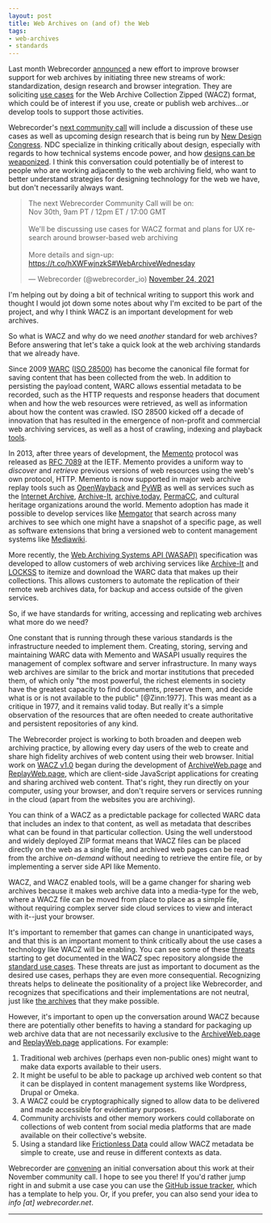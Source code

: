 ```yaml
---
layout: post
title: Web Archives on (and of) the Web
tags:
- web-archives
- standards
---
```


Last month Webrecorder [announced] a new effort to improve browser support for web archives by initiating three new streams of work: standardization, design research and browser integration. They are soliciting [use cases] for the Web Archive Collection Zipped (WACZ) format, which could be of interest if you use, create or publish web archives...or develop tools to support those activities. 

Webrecorder's [next community call] will include a discussion of these use cases as well as upcoming design research that is being run by [New Design Congress]. NDC specialize in thinking critically about design, especially with regards to how technical systems encode power, and how [designs can be weaponized]. I think this conversation could potentially be of interest to  people who are working adjacently to the web archiving field, who want to better understand strategies for designing technology for the web we have, but don't necessarily always want.

<blockquote class="twitter-tweet"><p lang="en" dir="ltr">The next Webrecorder Community Call will be on:<br>Nov 30th, 9am PT / 12pm ET / 17:00 GMT<br><br>We&#39;ll be discussing use cases for WACZ format and plans for UX research around browser-based web archiving<br><br>More details and sign-up: <a href="https://t.co/hXWFwjnzkS">https://t.co/hXWFwjnzkS</a><a href="https://twitter.com/hashtag/WebArchiveWednesday?src=hash&amp;ref_src=twsrc%5Etfw">#WebArchiveWednesday</a></p>&mdash; Webrecorder (@webrecorder_io) <a href="https://twitter.com/webrecorder_io/status/1463648886791106564?ref_src=twsrc%5Etfw">November 24, 2021</a></blockquote> <script async src="https://platform.twitter.com/widgets.js" charset="utf-8"></script> 

I'm helping out by doing a bit of technical writing to support this work and thought I would jot down some notes about why I'm excited to be part of the project, and why I think WACZ is an important development for web archives.

So what is WACZ and why do we need *another* standard for web archives? Before answering that let's take a quick look at the web archiving standards that we already have.

Since 2009 [WARC] ([ISO 28500]) has become the canonical file format for saving content that has been collected from the web. In addition to persisting the payload content, WARC allows essential metadata to be recorded, such as the HTTP requests and response headers that document when and how the web resources were retrieved, as well as information about how the content was crawled.  ISO 28500 kicked off a decade of innovation that has resulted in the emergence of non-profit and commercial web archiving services, as well as a host of crawling, indexing and playback [tools].

In 2013, after three years of development, the [Memento] protocol was released as [RFC 7089] at the IETF. Memento provides a uniform way to *discover* and *retrieve* previous versions of web resources using the web's own protocol, HTTP. Memento is now supported in major web archive replay tools such as [OpenWayback] and [PyWB] as well as services such as the [Internet Archive], [Archive-It], [archive.today], [PermaCC], and cultural heritage organizations around the world. Memento adoption has made it possible to develop services like [Memgator] that search across many archives to see which one might have a snapshot of a specific page, as well as software extensions that bring a versioned web to content management systems like [Mediawiki].

More recently, the [Web Archiving Systems API (WASAPI)] specification was  developed to allow customers of web archiving services like [Archive-It](https://support.archive-it.org/hc/en-us/articles/360015225051-Find-and-download-your-WARC-files-with-WASAPI) and [LOCKSS] to itemize and download the WARC data that makes up their collections. This allows customers to automate the replication of their remote web archives data, for backup and access outside of the given services.

So, if we have standards for writing, accessing and replicating web archives what more do we need?

One constant that is running through these various standards is the infrastructure needed to implement them. Creating, storing, serving and maintaining WARC data with Memento and WASAPI usually requires the management of complex software and server infrastructure. In many ways web archives are similar to the brick and mortar institutions that preceded them, of which only "the most powerful, the richest elements in society have the greatest capacity to find documents, preserve them, and decide what is or is not available to the public" [@Zinn:1977]. This was meant as a critique in 1977, and it remains valid today. But really it's a simple observation of the resources that are often needed to create authoritative and persistent repositories of any kind.

The Webrecorder project is working to both broaden and deepen web archiving practice, by allowing every day users of the web to create and share high fidelity archives of web content using their web browser. Initial work on [WACZ v1.0] began during the development of [ArchiveWeb.page] and [ReplayWeb.page], which are client-side JavaScript applications for creating and sharing archived web content. That's right, they run directly on your computer, using your browser, and don't require servers or services running in the cloud (apart from the websites you are archiving).

You can think of a WACZ as a predictable package for collected WARC data that includes an index to that content, as well as metadata that describes what can be found in that particular collection. Using the well understood and widely deployed ZIP format means that WACZ files can be placed directly on the web as a single file, and archived web pages can be read from the archive *on-demand* without needing to retrieve the entire file, or by implementing a server side API like Memento.

WACZ, and WACZ enabled tools, will be a game changer for sharing web archives because it makes web archive data into a media-type for the web, where a WACZ file can be moved from place to place as a simple file, without requiring complex server side cloud services to view and interact with it--just your browser.

It's important to remember that games can change in unanticipated ways, and that this is an important moment to think critically about the use cases a technology like WACZ will be enabling. You can see some of these [threats] starting to get documented in the WACZ spec repository alongside the [standard use cases]. These threats are just as important to document as the desired use cases, perhaps they are even more consequential. Recognizing threats helps to delineate the positionality of a project like Webrecorder, and recognizes that specifications and their implementations are not neutral, just like [the archives] that they make possible.

However, it's important to open up the conversation around WACZ because there are potentially other benefits to having a standard for packaging up web archive data that are not necessarily exclusive to the [ArchiveWeb.page] and [ReplayWeb.page] applications. For example:

1. Traditional web archives (perhaps even non-public ones) might want to make data exports available to their users.
2. It might be useful to be able to package up archived web content so that it can be displayed in content management systems like Wordpress, Drupal or Omeka.
3. A WACZ could be cryptographically signed to allow data to be delivered and made accessible for evidentiary purposes.
4. Community archivists and other memory workers could collaborate on collections of web content from social media platforms that are made available on their collective's website.
5. Using a standard like [Frictionless Data] could allow WACZ metadata be simple to create, use and reuse in different contexts as data.

Webrecorder are [convening] an initial conversation about this work at their November community call. I hope to see you there! If you'd rather jump right in and submit a use case you can use the [GitHub issue tracker], which has a template to help you. Or, if you prefer, you can also send your idea to *info \[at\] webrecorder.net*.

---

[announced]: https://webrecorder.net/2021/10/13/devgrant-design-and-standards.html
[WARC]: https://en.wikipedia.org/wiki/Web_ARChive
[ISO 28500]: https://www.iso.org/standard/68004.html
[tools]: https://github.com/iipc/awesome-web-archiving#readme
[Memento]: http://mementoweb.org/guide/quick-intro/ 
[RFC 7089]: https://datatracker.ietf.org/doc/html/rfc7089
[OpenWayback]: https://netpreserve.org/web-archiving/openwayback/
[PyWB]: https://pypi.org/project/pywb/
[Internet Archive]: https://archive.org
[Archive-It]: https://archive-it.org
[archive.today]: https://archive.today
[Memgator]: https://memgator.cs.odu.edu/api.html
[host of tools]: https://github.com/machawk1/awesome-memento#readme
[Mediawiki]: https://www.mediawiki.org/wiki/Extension:Memento
[WACZ v1.0]: https://webrecorder.net/2021/01/18/wacz-format-1-0.html
[LOCKSS]: https://www.lockss.org/use-lockss/industry-standards
[Web Archiving Systems API (WASAPI)]: https://github.com/WASAPI-Community/data-transfer-apis/tree/master/general-specification
[PermaCC]: https://perma.cc
[WACZ v1.0]: https://webrecorder.net/2021/01/18/wacz-format-1-0.html
[ArchiveWeb.page]: https://ArchiveWeb.page
[ReplayWeb.page]: https://ReplayWeb.page
[Frictionless Data]: https://frictionlessdata.io/
[specification]: https://webrecorder.github.io/wacz-spec/1.2.0/
[media type]: https://en.wikipedia.org/wiki/Media_type
[use cases]: https://github.com/webrecorder/wacz-spec/labels/use-case
[GitHub issue tracker]: https://github.com/webrecorder/wacz-spec/issues/new?assignees=&labels=use+case&template=use-case.yaml&title=%5BUse+Case%5D
[next community call]: https://docs.google.com/forms/d/e/1FAIpQLScPlJF6i7Cm2n1L_dl0MeY2P2Gg83jOCS0GGswSL8gLYQSTrQ/viewform
[New Design Congress]: https://newdesigncongress.org/
[designs can be weaponized]: https://newdesigncongress.org/en/pub/on-weaponised-design
[threats]: https://github.com/webrecorder/wacz-spec/issues?q=is%3Aissue+is%3Aopen+label%3Athreat
[standard use cases]: https://github.com/webrecorder/wacz-spec/issues?q=is%3Aissue+is%3Aopen+label%3Ause-case
[the archives]: https://ndsa.org/2017/02/15/archives-have-never-been-neutral-an-ndsa-interview-with-jarrett-drake.html
[convening]: https://docs.google.com/forms/d/e/1FAIpQLScPlJF6i7Cm2n1L_dl0MeY2P2Gg83jOCS0GGswSL8gLYQSTrQ/viewform

